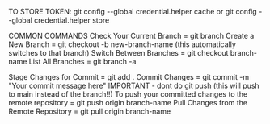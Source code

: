 TO STORE TOKEN:
git config --global credential.helper cache
or 
git config --global credential.helper store


COMMON COMMANDS
Check Your Current Branch = git branch
Create a New Branch = git checkout -b new-branch-name    (this automatically switches to that branch)
Switch Between Branches = git checkout branch-name
List All Branches = git branch -a

Stage Changes for Commit = git add .
Commit Changes = git commit -m "Your commit message here"
IMPORTANT - dont do git push (this will push to main instead of the branch!!)
To push your committed changes to the remote repository = git push origin branch-name 
Pull Changes from the Remote Repository = git pull origin branch-name

